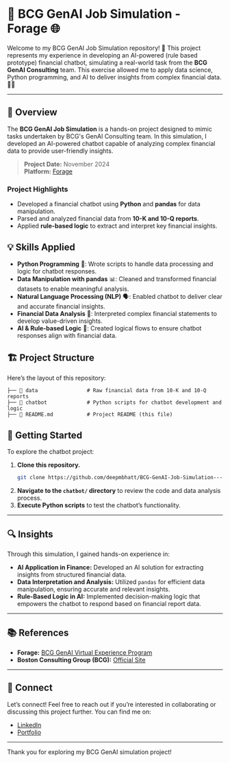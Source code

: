 # 🤖 BCG GenAI Job Simulation - Forage 🌐

Welcome to my BCG GenAI Job Simulation repository! 🚀 This project represents my experience in developing an AI-powered (rule based prototype) financial chatbot, simulating a real-world task from the **BCG GenAI Consulting** team. This exercise allowed me to apply data science, Python programming, and AI to deliver insights from complex financial data. 🧠✨

---

## 📝 Overview
The **BCG GenAI Job Simulation** is a hands-on project designed to mimic tasks undertaken by BCG's GenAI Consulting team. In this simulation, I developed an AI-powered chatbot capable of analyzing complex financial data to provide user-friendly insights.

> **Project Date:** November 2024 \
> **Platform:** [Forage](https://www.theforage.com/)

### Project Highlights
- Developed a financial chatbot using **Python** and **pandas** for data manipulation.
- Parsed and analyzed financial data from **10-K and 10-Q reports**.
- Applied **rule-based logic** to extract and interpret key financial insights.

## 💡 Skills Applied
- **Python Programming** 🐍: Wrote scripts to handle data processing and logic for chatbot responses.
- **Data Manipulation with pandas** 📊: Cleaned and transformed financial datasets to enable meaningful analysis.
- **Natural Language Processing (NLP)** 🗣️: Enabled chatbot to deliver clear and accurate financial insights.
- **Financial Data Analysis** 📑: Interpreted complex financial statements to develop value-driven insights.
- **AI & Rule-based Logic** 🤖: Created logical flows to ensure chatbot responses align with financial data.

## 🏗️ Project Structure
Here’s the layout of this repository:

```plaintext
├── 📂 data                # Raw financial data from 10-K and 10-Q reports
├── 📂 chatbot             # Python scripts for chatbot development and logic
├── 📜 README.md           # Project README (this file)
```

## 🚀 Getting Started
To explore the chatbot project:

1. **Clone this repository.**
    ```bash
    git clone https://github.com/deepmbhatt/BCG-GenAI-Job-Simulation---Forage.git
    ```
2. **Navigate to the `chatbot/` directory** to review the code and data analysis process.
3. **Execute Python scripts** to test the chatbot’s functionality.

---

## 🔍 Insights
Through this simulation, I gained hands-on experience in:

- **AI Application in Finance:** Developed an AI solution for extracting insights from structured financial data.
- **Data Interpretation and Analysis:** Utilized `pandas` for efficient data manipulation, ensuring accurate and relevant insights.
- **Rule-Based Logic in AI:** Implemented decision-making logic that empowers the chatbot to respond based on financial report data.

---

## 📚 References
- **Forage:** [BCG GenAI Virtual Experience Program](https://www.theforage.com/)
- **Boston Consulting Group (BCG):** [Official Site](https://www.bcg.com/)

---

## 🤝 Connect
Let’s connect! Feel free to reach out if you’re interested in collaborating or discussing this project further. You can find me on:

- [LinkedIn](https://www.linkedin.com/in/deep-m-bhatt-59b014262/)
- [Portfolio](https://deepmbhatt.github.io)

---

Thank you for exploring my BCG GenAI simulation project!


